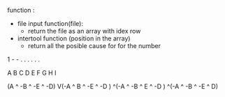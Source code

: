 
function : 
- file input function(file): 
	- return the file as an array with idex row 
- intertool function (position in the array)
	- return all the posible cause for for the number 


1 - - 
.  .  .
.  .   .

A B C 
D E F 
G H I 

(A ^  -B ^ -E ^ -D) V(-A ^  B ^ -E ^ -D ) ^(-A ^  -B ^ E ^ -D ) ^(-A ^  -B ^ -E ^ D)
